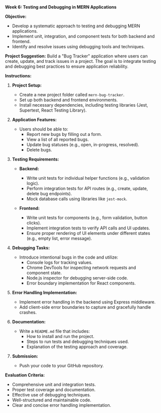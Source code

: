 **Week 6: Testing and Debugging in MERN Applications**

**Objective:**

- Develop a systematic approach to testing and debugging MERN applications.
- Implement unit, integration, and component tests for both backend and frontend.
- Identify and resolve issues using debugging tools and techniques.

**Project Suggestion:** Build a "Bug Tracker" application where users can create, update, and track issues in a project. The goal is to integrate testing and debugging best practices to ensure application reliability.

**Instructions:**

1. **Project Setup:**
   - Create a new project folder called `mern-bug-tracker`.
   - Set up both backend and frontend environments.
   - Install necessary dependencies, including testing libraries (Jest, Supertest, React Testing Library).

2. **Application Features:**
   - Users should be able to:
     - Report new bugs by filling out a form.
     - View a list of all reported bugs.
     - Update bug statuses (e.g., open, in-progress, resolved).
     - Delete bugs.

3. **Testing Requirements:**
   - **Backend:**
     - Write unit tests for individual helper functions (e.g., validation logic).
     - Perform integration tests for API routes (e.g., create, update, delete bug endpoints).
     - Mock database calls using libraries like `jest-mock`.
   
   - **Frontend:**
     - Write unit tests for components (e.g., form validation, button clicks).
     - Implement integration tests to verify API calls and UI updates.
     - Ensure proper rendering of UI elements under different states (e.g., empty list, error message).

4. **Debugging Tasks:**
   - Introduce intentional bugs in the code and utilize:
     - Console logs for tracking values.
     - Chrome DevTools for inspecting network requests and component state.
     - Node.js inspector for debugging server-side code.
     - Error boundary implementation for React components.

5. **Error Handling Implementation:**
   - Implement error handling in the backend using Express middleware.
   - Add client-side error boundaries to capture and gracefully handle crashes.

6. **Documentation:**
   - Write a `README.md` file that includes:
     - How to install and run the project.
     - Steps to run tests and debugging techniques used.
     - Explanation of the testing approach and coverage.

7. **Submission:**
   - Push your code to your GitHub repository.

**Evaluation Criteria:**

- Comprehensive unit and integration tests.
- Proper test coverage and documentation.
- Effective use of debugging techniques.
- Well-structured and maintainable code.
- Clear and concise error handling implementation.

